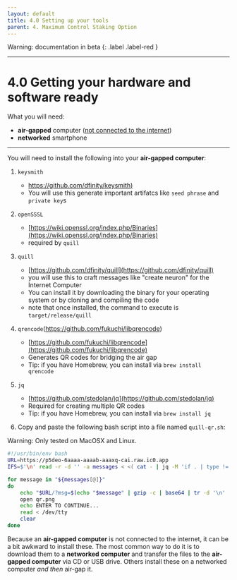 ```yaml
---
layout: default
title: 4.0 Setting up your tools
parent: 4. Maximum Control Staking Option
---
```

Warning: documentation in beta
{: .label .label-red }

* * *
# 4.0 Getting your hardware and software  ready

What you will need:

- **air-gapped** computer ([not connected to the internet](https://en.wikipedia.org/wiki/Air_gap_(networking)))
- **networked** smartphone

* * *
You will need to install the following into your **air-gapped computer**:

1. `keysmith`
    - [https://github.com/dfinity/keysmith)](https://github.com/dfinity/keysmith) 
    - You will use this generate important artifatcs like `seed phrase` and `private key`s

2. `openSSSL`
    - [https://wiki.openssl.org/index.php/Binaries](https://wiki.openssl.org/index.php/Binaries)
    - required by `quill`

3. `quill`
   - [https://github.com/dfinity/quill](https://github.com/dfinity/quill)
    - you will use this to craft messages like "create neuron" for the Internet Computer
    - You can install it by downloading the binary for your operating system or by cloning and compiling the code
    - note that once installed, the command to execute is `target/release/quill` 

4. `qrencode`(https://github.com/fukuchi/libqrencode) 
    - [https://github.com/fukuchi/libqrencode](https://github.com/fukuchi/libqrencode) 
    - Generates QR codes for bridging the air gap
    - Tip: if you have Homebrew, you can install via `brew install qrencode`

5. `jq`
    - [https://github.com/stedolan/jq](https://github.com/stedolan/jq) 
    - Required for creating multiple QR codes
    - Tip: if you have Homebrew, you can install via `brew install jq`

6. Copy and paste the following bash script into a file named `quill-qr.sh`:

Warning: Only tested on MacOSX and Linux.

```bash
#!/usr/bin/env bash
URL=https://p5deo-6aaaa-aaaab-aaaxq-cai.raw.ic0.app
IFS=$'\n' read -r -d '' -a messages < <( cat - | jq -M 'if . | type != "array" then [.] else . end' | jq -rcM .[] && printf '\0' )

for message in "${messages[@]}"
do
    echo "$URL/?msg=$(echo "$message" | gzip -c | base64 | tr -d '\n' | sed -e 's/+/%2B/g' -e 's/\//%2F/g' -e 's/=/%3D/g')" | qrencode > qr.png
    open qr.png
    echo ENTER TO CONTINUE...
    read < /dev/tty
    clear
done
```

Because an **air-gapped computer** is not connected to the internet, it can be a bit awkward to install these. The most common way to do it is to download them to a **networked computer** and transfer the files to the **air-gapped computer** via CD or USB drive. Others install these on a networked computer *and then* air-gap it.

